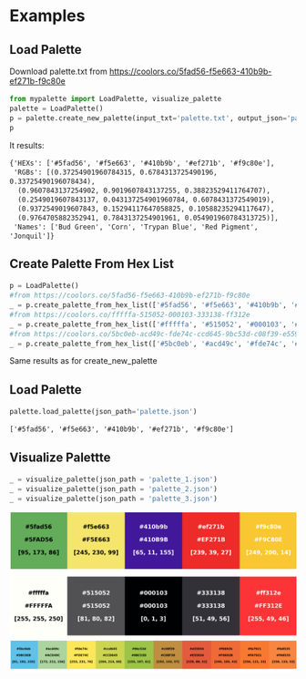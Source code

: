 # Examples
## Load Palette
Download palette.txt from https://coolors.co/5fad56-f5e663-410b9b-ef271b-f9c80e
```python
from mypalette import LoadPalette, visualize_palette
palette = LoadPalette()
p = palette.create_new_palette(input_txt='palette.txt', output_json='palette.json')
p
```
It results:
```
{'HEXs': ['#5fad56', '#f5e663', '#410b9b', '#ef271b', '#f9c80e'],
 'RGBs': [(0.37254901960784315, 0.6784313725490196, 0.33725490196078434),
  (0.9607843137254902, 0.9019607843137255, 0.38823529411764707),
  (0.2549019607843137, 0.043137254901960784, 0.6078431372549019),
  (0.9372549019607843, 0.15294117647058825, 0.10588235294117647),
  (0.9764705882352941, 0.7843137254901961, 0.054901960784313725)],
 'Names': ['Bud Green', 'Corn', 'Trypan Blue', 'Red Pigment', 'Jonquil']}
```

## Create Palette From Hex List
```python
p = LoadPalette()
#from https://coolors.co/5fad56-f5e663-410b9b-ef271b-f9c80e
_ = p.create_palette_from_hex_list(['#5fad56', '#f5e663', '#410b9b', '#ef271b', '#f9c80e'], output_json='palette_1.json')
#from https://coolors.co/fffffa-515052-000103-333138-ff312e
_ = p.create_palette_from_hex_list(['#fffffa', '#515052', '#000103', '#333138', '#ff312e'], output_json='palette_2.json')
#from https://coolors.co/5bc0eb-acd49c-fde74c-ccd645-9bc53d-c08f39-e55934-f0692b-fa7921-fa8535
_ = p.create_palette_from_hex_list(['#5bc0eb', '#acd49c', '#fde74c', '#ccd645', '#9bc53d', '#c08f39', '#e55934', '#f0692b', '#fa7921', '#fa8535'], output_json='palette_3.json')
```
Same results as for create_new_palette

## Load Palette 
```python
palette.load_palette(json_path='palette.json')
```
```
['#5fad56', '#f5e663', '#410b9b', '#ef271b', '#f9c80e']
```

## Visualize Palettte 
```python
_ = visualize_palette(json_path = 'palette_1.json')
_ = visualize_palette(json_path = 'palette_2.json')
_ = visualize_palette(json_path = 'palette_3.json')
```
![result](https://github.com/MattiaCinelli/mycolorpalette/blob/visualize_redoing/commons/vs_results.png?raw=true)